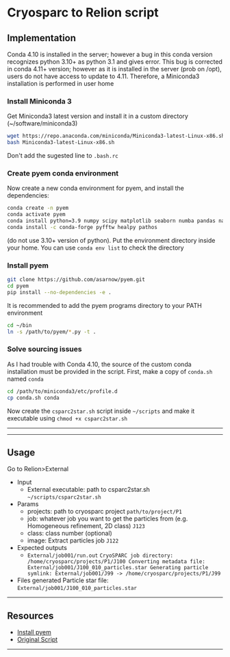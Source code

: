 
# Cryosparc to Relion script

## Implementation

Conda 4.10 is installed in the server; however a bug in this conda version recognizes python 3.10+ as python 3.1 and gives error. This bug is corrected in conda 4.11+ version; however as it is installed in the server (prob on /opt), users do not have access to update to 4.11. Therefore, a Miniconda3 installation is performed in user home

###  Install Miniconda 3

 Get Miniconda3 latest version and install it in a custom directory (~/software/miniconda3)
```bash
wget https://repo.anaconda.com/miniconda/Miniconda3-latest-Linux-x86.sh
bash Miniconda3-latest-Linux-x86.sh
```
Don't add the sugested line to `.bash.rc`

### Create pyem conda environment

Now create a new conda environment for pyem, and install the dependencies:
```bash
conda create -n pyem
conda activate pyem
conda install python=3.9 numpy scipy matplotlib seaborn numba pandas natsort
conda install -c conda-forge pyfftw healpy pathos 
```
 (do not use 3.10+ version of python). Put the environment  directory inside your home. You can use `conda env list` to check the directory

### Install pyem
```bash
git clone https://github.com/asarnow/pyem.git
cd pyem
pip install --no-dependencies -e .
```
It is recommended to add the pyem programs directory to your PATH environment
```bash
cd ~/bin
ln -s /path/to/pyem/*.py -t .
```

### Solve sourcing issues

As I had trouble with Conda 4.10, the source of the custom conda installation must be provided in the script. First, make a copy of `conda.sh` named `conda` 
```bash
cd /path/to/miniconda3/etc/profile.d
cp conda.sh conda
```
Now create the `csparc2star.sh` script inside `~/scripts` and make it executable using `chmod +x csparc2star.sh ` 


---

---
## Usage

Go to Relion>External
- Input
	- External executable: path to csparc2star.sh `~/scripts/csparc2star.sh`
- Params
	- projects: path to cryosparc project `path/to/project/P1`
	- job: whatever job you want to get the particles from (e.g. Homogeneous refinement, 2D class) `J123`
	- class: class number (optional)
	- image: Extract particles job `J122`
- Expected outputs
	- `External/job001/run.out`
			```CryoSPARC job directory:		  /home/cryosparc/projects/P1/J100
			Converting metadata file:		  External/job001/J100_010_particles.star
			Generating particle symlink: External/job001/J99 -> /home/cryosparc/projects/P1/J99 ```
- Files generated
	 Particle star file: `External/job001/J100_010_particles.star`

---

## Resources

- [Install pyem](https://github.com/asarnow/pyem/wiki/Install-pyem-with-Miniconda)
- [Original Script](https://obsidian-gallimimus-08c.notion.site/RELION-d0ed3a31d1ef44e581acb30a9f61f7e6#ded47a6d782048798139ea97833a9371)


---

